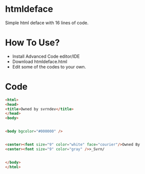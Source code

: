# htmldeface
Simple html deface with 16 lines of code.

# How To Use?
- Install Advanced Code editor/IDE
- Download htmldeface.html
- Edit some of the codes to your own.

# Code
```html
<html>
<head>
<title>Owned by svrndev</title>
</head>
<body>


<body bgcolor="#000000" />


<center><font size="9" color="white" face="courier"/>Owned By
<center><font size="9" color="gray" />>_Svrn/


</body>
</html>
